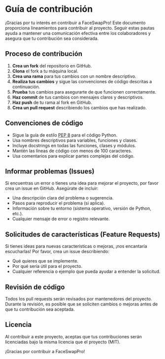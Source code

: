# Guía de contribución

¡Gracias por tu interés en contribuir a FaceSwapPro! Este documento proporciona lineamientos para contribuir al proyecto. Seguir estas pautas ayuda a mantener una comunicación efectiva entre los colaboradores y asegura que tu contribución sea considerada.

## Proceso de contribución

1. **Crea un fork** del repositorio en GitHub.
2. **Clona** el fork a tu máquina local.
3. **Crea una rama** para tus cambios con un nombre descriptivo.
4. **Realiza tus cambios** y sigue las convenciones de código descritas a continuación.
5. **Prueba** tus cambios para asegurarte de que funcionen correctamente.
6. **Haz commit** de tus cambios con mensajes claros y descriptivos.
7. **Haz push** de tu rama al fork en GitHub.
8. **Crea un pull request** describiendo los cambios que has realizado.

## Convenciones de código

- Sigue la guía de estilo [PEP 8](https://www.python.org/dev/peps/pep-0008/) para el código Python.
- Usa nombres descriptivos para variables, funciones y clases.
- Incluye docstrings en todas las funciones, clases y módulos.
- Mantén las líneas de código con menos de 100 caracteres.
- Usa comentarios para explicar partes complejas del código.

## Informar problemas (Issues)

Si encuentras un error o tienes una idea para mejorar el proyecto, por favor crea un issue en GitHub. Asegúrate de incluir:

- Una descripción clara del problema o sugerencia.
- Pasos para reproducir el problema (si aplica).
- Información sobre tu entorno (sistema operativo, versión de Python, etc.).
- Cualquier mensaje de error o registro relevante.

## Solicitudes de características (Feature Requests)

Si tienes ideas para nuevas características o mejoras, ¡nos encantaría escucharlas! Por favor, crea un issue describiendo:

- Qué quieres que se implemente.
- Por qué sería útil para el proyecto.
- Cualquier referencia o ejemplo que pueda ayudar a entender la solicitud.

## Revisión de código

Todos los pull requests serán revisados por mantenedores del proyecto. Durante la revisión, es posible que se soliciten cambios o mejoras antes de que tu contribución sea aceptada.

## Licencia

Al contribuir a este proyecto, aceptas que tus contribuciones serán licenciadas bajo la misma licencia que el proyecto (MIT).

¡Gracias por contribuir a FaceSwapPro!